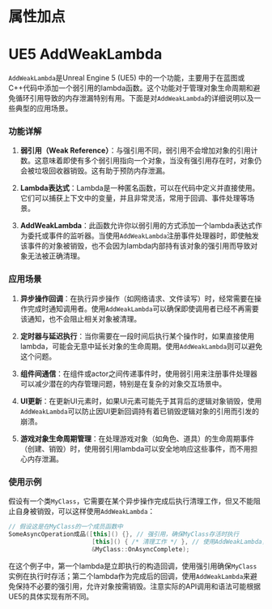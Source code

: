 # 属性加点





# UE5 AddWeakLambda

`AddWeakLambda`是Unreal Engine 5 (UE5) 中的一个功能，主要用于在蓝图或C++代码中添加一个弱引用的lambda函数。这个功能对于管理对象生命周期和避免循环引用导致的内存泄漏特别有用。下面是对`AddWeakLambda`的详细说明以及一些典型的应用场景。

### 功能详解

1. **弱引用（Weak Reference）**：与强引用不同，弱引用不会增加对象的引用计数。这意味着即使有多个弱引用指向一个对象，当没有强引用存在时，对象仍会被垃圾回收器销毁。这有助于预防内存泄漏。

2. **Lambda表达式**：Lambda是一种匿名函数，可以在代码中定义并直接使用。它们可以捕获上下文中的变量，并且非常灵活，常用于回调、事件处理等场景。

3. **AddWeakLambda**：此函数允许你以弱引用的方式添加一个lambda表达式作为委托或事件的监听器。当使用`AddWeakLambda`注册事件处理器时，即使触发该事件的对象被销毁，也不会因为lambda内部持有该对象的强引用而导致对象无法被正确清理。

### 应用场景

1. **异步操作回调**：在执行异步操作（如网络请求、文件读写）时，经常需要在操作完成时通知调用者。使用`AddWeakLambda`可以确保即使调用者已经不再需要该通知，也不会阻止相关对象被清理。

2. **定时器与延迟执行**：当你需要在一段时间后执行某个操作时，如果直接使用lambda，可能会无意中延长对象的生命周期。使用`AddWeakLambda`则可以避免这个问题。

3. **组件间通信**：在组件或actor之间传递事件时，使用弱引用来注册事件处理器可以减少潜在的内存管理问题，特别是在复杂的对象交互场景中。

4. **UI更新**：在更新UI元素时，如果UI元素可能先于其背后的逻辑对象销毁，使用`AddWeakLambda`可以防止因UI更新回调持有着已销毁逻辑对象的引用而引发的崩溃。

5. **游戏对象生命周期管理**：在处理游戏对象（如角色、道具）的生命周期事件（创建、销毁）时，使用弱引用lambda可以安全地响应这些事件，而不用担心内存泄漏。

### 使用示例

假设有一个类`MyClass`，它需要在某个异步操作完成后执行清理工作，但又不能阻止自身被销毁，可以这样使用`AddWeakLambda`：

```cpp
// 假设这是在MyClass的一个成员函数中
SomeAsyncOperation成品([this]() {}, // 强引用，确保MyClass存活时执行
                       [this]() { /* 清理工作 */ }, // 使用AddWeakLambda，MyClass可以被销毁
                       &MyClass::OnAsyncComplete);
```

在这个例子中，第一个lambda是立即执行的构造回调，使用强引用确保`MyClass`实例在执行时存活；第二个lambda作为完成后的回调，使用`AddWeakLambda`来避免保持不必要的强引用，允许对象按需销毁。注意实际的API调用和语法可能根据UE5的具体实现有所不同。
